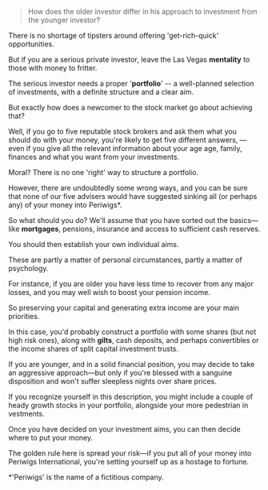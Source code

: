 > How does the older investor differ in his approach to investment from the younger investor?

 

There is no shortage of tipsters around offering 'get-rich-quick' opportunities. 

But if you are a serious private investor, leave the Las Vegas **mentality** to those with money to fritter.

The serious investor needs a proper '**portfolio**' -- a well-planned selection of investments, with a definite structure and a clear aim. 

But exactly how does a newcomer to the stock market go about achieving that?



 

Well, if you go to five reputable stock brokers and ask them what you should do with your money, you're likely to get five different answers, —even if you give all the relevant information about your age age, family, finances and what you want from your investments. 

Moral? There is no one 'right' way to structure a portfolio. 

However, there are undoubtedly some wrong ways, and you can be sure that none of our five advisers would have suggested sinking all (or perhaps any) of your money into Periwigs*.



 

So what should you do? We'll assume that you have sorted out the basics—like **mortgages**, pensions, insurance and access to sufficient cash reserves. 

You should then establish your own individual aims. 

These are partly a matter of personal circumstances, partly a matter of psychology.



 

For instance, if you are older you have less time to recover from any major losses, and you may well wish to boost your pension income. 

So preserving your capital and generating extra income are your main priorities. 

In this case, you'd probably construct a portfolio with some shares (but not high risk ones), along with **gilts**, cash deposits, and perhaps convertibles or the income shares of split capital investment trusts.



 

If you are younger, and in a solid financial position, you may decide to take an aggressive approach—but only if you're blessed with a sanguine disposition and won't suffer sleepless nights over share prices. 

If you recognize yourself in this description, you might include a couple of heady growth stocks in your portfolio, alongside your more pedestrian in vestments. 

Once you have decided on your investment aims, you can then decide where to put your money. 

The golden rule here is spread your risk—if you put all of your money into Periwigs International, you're setting yourself up as a hostage to fortune.

*'Periwigs' is the name of a fictitious company.

